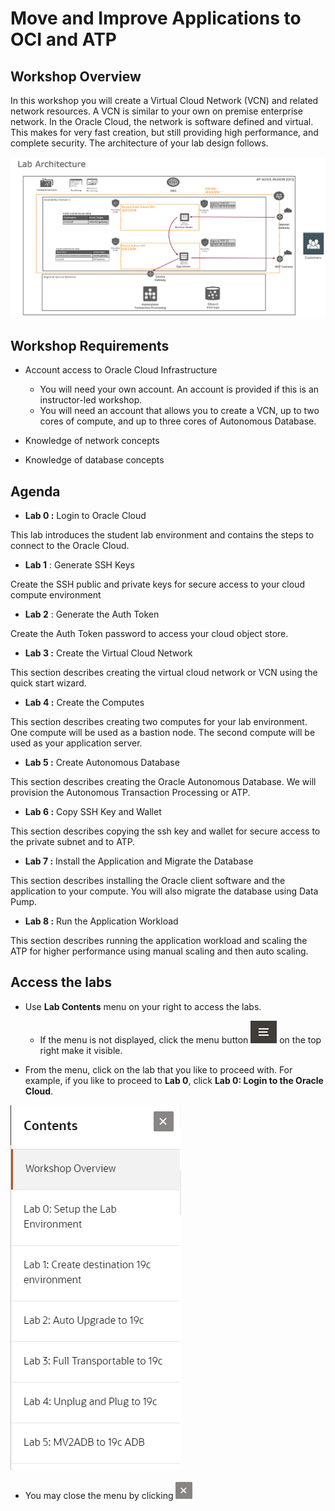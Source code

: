 # Move and Improve Applications to OCI and ATP #

## Workshop Overview ##

In this workshop you will create a Virtual Cloud Network (VCN) and related network resources. A VCN is similar to your own on premise enterprise network.  In the Oracle Cloud, the network is software defined and virtual. This makes for very fast creation, but still providing high performance, and complete security. The architecture of your lab design follows.

![](./images/lab-diagram-overview.png)

## Workshop Requirements

- Account access to Oracle Cloud Infrastructure
  - You will need your own account.  An account is provided if this is an instructor-led workshop.
  - You will need an account that allows you to create a VCN, up to two cores of compute, and up to three cores of Autonomous Database.
  
- Knowledge of network concepts
- Knowledge of database concepts

## Agenda

- **Lab 0 :** Login to Oracle Cloud

This lab introduces the student lab environment and contains the steps to connect to the Oracle Cloud.

- **Lab 1** : Generate SSH Keys

Create the SSH public and private keys for secure access to your cloud compute environment

- **Lab 2** : Generate the Auth Token

Create the Auth Token password to access your cloud object store.

- **Lab 3 :** Create the Virtual Cloud Network

This section describes creating the virtual cloud network or VCN using the quick start wizard.

- **Lab 4 :** Create the Computes

This section describes creating two computes for your lab environment.  One compute will be used as a bastion node.  The second compute will be used as your application server.

- **Lab 5 :** Create Autonomous Database

This section describes creating the Oracle Autonomous Database.  We will provision the Autonomous Transaction Processing or ATP.

- **Lab 6 :** Copy SSH Key and Wallet

This section describes copying the ssh key and wallet for secure access to the private subnet and to ATP.

- **Lab 7 :** Install the Application and Migrate the Database

This section describes installing the Oracle client software and the application to your compute.  You will also migrate the database using Data Pump.

- **Lab 8 :** Run the Application Workload

This section describes running the application workload and scaling the ATP for higher performance using manual scaling and then auto scaling.

## Access the labs ##

- Use **Lab Contents** menu on your right to access the labs.
    - If the menu is not displayed, click the menu button ![](./images/menu-button.png) on the top right  make it visible.

- From the menu, click on the lab that you like to proceed with. For example, if you like to proceed to **Lab 0**, click **Lab 0: Login to the Oracle Cloud**.

![](./images/menu.png "")

- You may close the menu by clicking ![](./images/menu-close.png "")

